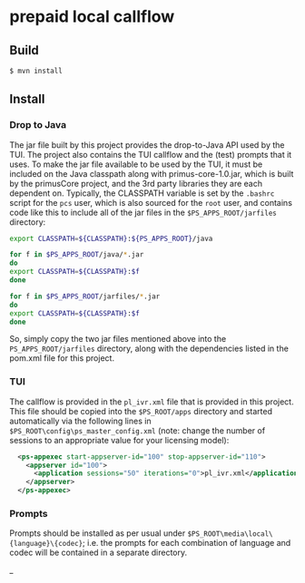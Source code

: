 # prepaid local callflow

## Build

```bash
$ mvn install
```

## Install

### Drop to Java

The jar file built by this project provides the drop-to-Java API used by the TUI.  The project also contains the TUI callflow and the (test) prompts that it uses.  To make the jar file available to be used by the TUI, it must be included on the Java classpath along with primus-core-1.0.jar, which is built by the primusCore project, and the 3rd party libraries they are each dependent on.  Typically, the CLASSPATH variable is set by the `.bashrc` script for the `pcs` user, which is also sourced for the `root` user, and contains code like this to include all of the jar files in the `$PS_APPS_ROOT/jarfiles` directory:

```bash
export CLASSPATH=${CLASSPATH}:${PS_APPS_ROOT}/java

for f in $PS_APPS_ROOT/java/*.jar
do
export CLASSPATH=${CLASSPATH}:$f
done

for f in $PS_APPS_ROOT/jarfiles/*.jar
do
export CLASSPATH=${CLASSPATH}:$f
done
```
So, simply copy the two jar files mentioned above into the `PS_APPS_ROOT/jarfiles` directory, along with the dependencies listed in the pom.xml file for this project.

### TUI

The callflow is provided in the `pl_ivr.xml` file that is provided in this project.  This file should be copied into the `$PS_ROOT/apps` directory and started automatically via the following lines in `$PS_ROOT\config\ps_master_config.xml` (note: change the number of sessions to an appropriate value for your licensing model):  

```xml
  <ps-appexec start-appserver-id="100" stop-appserver-id="110">
    <appserver id="100">
      <application sessions="50" iterations="0">pl_ivr.xml</application>
    </appserver>
  </ps-appexec>
```

### Prompts

Prompts should be installed as per usual under `$PS_ROOT\media\local\{language}\{codec}`; i.e. the prompts for each combination of language and codec will be contained in a separate directory.


 _





